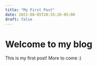 ```yaml
---
title: "My First Post"
date: 2021-08-05T20:35:26-05:00
draft: false 
---
```


# Welcome to my blog
This is my first post! 
More to come :)
